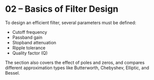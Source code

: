 # 02 – Basics of Filter Design

To design an efficient filter, several parameters must be defined:

- Cutoff frequency
- Passband gain
- Stopband attenuation
- Ripple tolerance
- Quality factor (Q)

The section also covers the effect of poles and zeros, and compares different approximation types like Butterworth, Chebyshev, Elliptic, and Bessel.